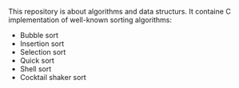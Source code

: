 This repository is about algorithms and data structurs.
It containe C implementation of well-known sorting algorithms:

- Bubble sort
- Insertion sort
- Selection sort
- Quick sort
- Shell sort
- Cocktail shaker sort
